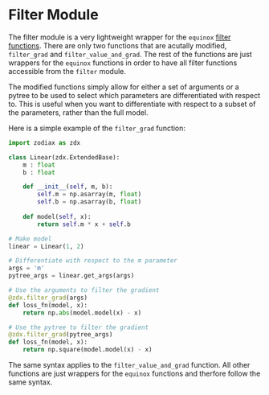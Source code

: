 # Filter Module

The filter module is a very lightweight wrapper for the `equinox` [filter functions](https://docs.kidger.site/equinox/api/filtering/transformations/). There are only two functions that are acutally modified, `filter_grad` and `filter_value_and_grad`. The rest of the functions are just wrappers for the `equinox` functions in order to have all filter functions accessible from the `filter` module.

The modified functions simply allow for either a set of arguments or a pytree to be used to select which parameters are differentiated with respect to. This is useful when you want to differentiate with respect to a subset of the parameters, rather than the full model.

Here is a simple example of the `filter_grad` function:

```python
import zodiax as zdx

class Linear(zdx.ExtendedBase):
    m : float
    b : float

    def __init__(self, m, b):
        self.m = np.asarray(m, float)
        self.b = np.asarray(b, float)
    
    def model(self, x):
        return self.m * x + self.b

# Make model
linear = Linear(1, 2)

# Differentiate with respect to the m parameter
args = 'm'
pytree_args = linear.get_args(args)

# Use the arguments to filter the gradient
@zdx.filter_grad(args)
def loss_fn(model, x):
    return np.abs(model.model(x) - x)

# Use the pytree to filter the gradient
@zdx.filter_grad(pytree_args)
def loss_fn(model, x):
    return np.square(model.model(x) - x)
```

The same syntax applies to the `filter_value_and_grad` function. All other functions are just wrappers for the `equinox` functions and therfore follow the same syntax.

<!-- ## API

??? note "filter_grad"
    ::: zodiax.filter.filter_grad

??? note "filter_value_and_grad"
    ::: zodiax.filter.filter_value_and_grad

??? note "filter_jit"
    ::: zodiax.filter.filter_jit

??? note "filter_vmap"
    ::: zodiax.filter.filter_vmap

??? note "filter_pmap"
    ::: zodiax.filter.filter_pmap -->